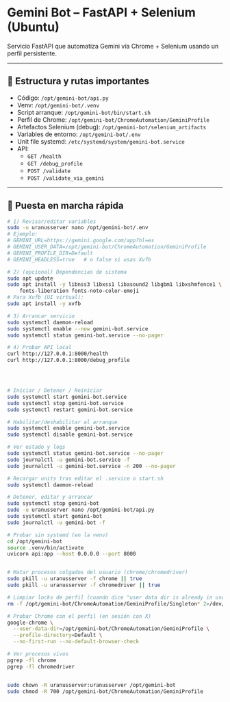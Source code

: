 # Gemini Bot – FastAPI + Selenium (Ubuntu)

Servicio FastAPI que automatiza Gemini vía Chrome + Selenium usando un perfil persistente.

---

## 📁 Estructura y rutas importantes

- Código: `/opt/gemini-bot/api.py`
- Venv: `/opt/gemini-bot/.venv`
- Script arranque: `/opt/gemini-bot/bin/start.sh`
- Perfil de Chrome: `/opt/gemini-bot/ChromeAutomation/GeminiProfile`
- Artefactos Selenium (debug): `/opt/gemini-bot/selenium_artifacts`
- Variables de entorno: `/opt/gemini-bot/.env`
- Unit file systemd: `/etc/systemd/system/gemini-bot.service`
- API:
  - `GET /health`
  - `GET /debug_profile`
  - `POST /validate`
  - `POST /validate_via_gemini`

---

## 🚀 Puesta en marcha rápida

```bash
# 1) Revisar/editar variables
sudo -u uranusserver nano /opt/gemini-bot/.env
# Ejemplo:
# GEMINI_URL=https://gemini.google.com/app?hl=es
# GEMINI_USER_DATA=/opt/gemini-bot/ChromeAutomation/GeminiProfile
# GEMINI_PROFILE_DIR=Default
# GEMINI_HEADLESS=true   # o false si usas Xvfb

# 2) (opcional) Dependencias de sistema
sudo apt update
sudo apt install -y libnss3 libxss1 libasound2 libgbm1 libxshmfence1 \
    fonts-liberation fonts-noto-color-emoji
# Para Xvfb (UI virtual):
sudo apt install -y xvfb

# 3) Arrancar servicio
sudo systemctl daemon-reload
sudo systemctl enable --now gemini-bot.service
sudo systemctl status gemini-bot.service --no-pager

# 4) Probar API local
curl http://127.0.0.1:8000/health
curl http://127.0.0.1:8000/debug_profile




# Iniciar / Detener / Reiniciar
sudo systemctl start gemini-bot.service
sudo systemctl stop gemini-bot.service
sudo systemctl restart gemini-bot.service

# Habilitar/deshabilitar al arranque
sudo systemctl enable gemini-bot.service
sudo systemctl disable gemini-bot.service

# Ver estado y logs
sudo systemctl status gemini-bot.service --no-pager
sudo journalctl -u gemini-bot.service -f
sudo journalctl -u gemini-bot.service -n 200 --no-pager

# Recargar units tras editar el .service o start.sh
sudo systemctl daemon-reload

# Detener, editar y arrancar
sudo systemctl stop gemini-bot
sudo -u uranusserver nano /opt/gemini-bot/api.py
sudo systemctl start gemini-bot
sudo journalctl -u gemini-bot -f

# Probar sin systemd (en la venv)
cd /opt/gemini-bot
source .venv/bin/activate
uvicorn api:app --host 0.0.0.0 --port 8000


# Matar procesos colgados del usuario (chrome/chromedriver)
sudo pkill -u uranusserver -f chrome || true
sudo pkill -u uranusserver -f chromedriver || true

# Limpiar locks de perfil (cuando dice "user data dir is already in use")
rm -f /opt/gemini-bot/ChromeAutomation/GeminiProfile/Singleton* 2>/dev/null || true

# Probar Chrome con el perfil (en sesión con X)
google-chrome \
  --user-data-dir=/opt/gemini-bot/ChromeAutomation/GeminiProfile \
  --profile-directory=Default \
  --no-first-run --no-default-browser-check

# Ver procesos vivos
pgrep -fl chrome
pgrep -fl chromedriver


sudo chown -R uranusserver:uranusserver /opt/gemini-bot
sudo chmod -R 700 /opt/gemini-bot/ChromeAutomation/GeminiProfile
